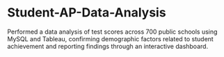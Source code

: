 # Student-AP-Data-Analysis

Performed a data analysis of test scores across 700 public schools using MySQL and Tableau, confirming demographic factors related to student achievement and reporting findings through an interactive dashboard. 
